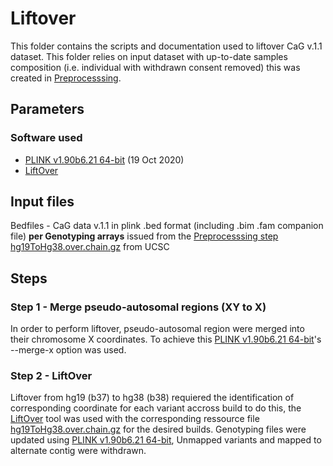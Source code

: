 # Liftover
This folder contains the scripts and documentation used to liftover CaG v.1.1 dataset. This folder relies on input dataset with up-to-date samples composition (i.e. individual with withdrawn consent removed) this was created in [Preprocesssing](https://github.com/CERC-Genomic-Medicine/CARTaGENE_flagship_paper/tree/main/Genotype_processing/0_preprocessing). 

## Parameters
### Software used
- [PLINK v1.90b6.21 64-bit](https://www.cog-genomics.org/plink/) (19 Oct 2020)  
- [LiftOver](https://genome-store.ucsc.edu/)

## Input files
Bedfiles - CaG data v.1.1 in plink .bed format (including .bim .fam companion file) **per Genotyping arrays** issued from the [Preprocesssing step](https://github.com/CERC-Genomic-Medicine/CARTaGENE_flagship_paper/tree/main/Genotype_processing/0_preprocessing)   
[hg19ToHg38.over.chain.gz](https://hgdownload.soe.ucsc.edu/goldenPath/hg38/liftOver/hg38ToHg19.over.chain.gz) from UCSC  

## Steps
### Step 1 - Merge pseudo-autosomal regions  (XY to X)
In order to perform liftover, pseudo-autosomal region were merged into their chromosome X coordinates. To achieve this [PLINK v1.90b6.21 64-bit](https://www.cog-genomics.org/plink/)'s --merge-x option was used. 
  
### Step 2 - LiftOver
Liftover from hg19 (b37) to hg38 (b38) requiered the identification of corresponding coordinate for each variant accross build to do this, the [LiftOver](https://genome-store.ucsc.edu/) tool was used with the corresponding ressource file [hg19ToHg38.over.chain.gz](https://hgdownload.soe.ucsc.edu/goldenPath/hg38/liftOver/hg38ToHg19.over.chain.gz) for the desired builds. Genotyping files were updated using [PLINK v1.90b6.21 64-bit](https://www.cog-genomics.org/plink/), Unmapped variants and mapped to alternate contig were withdrawn.
